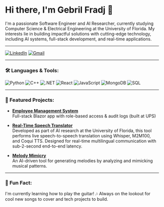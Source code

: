<!-- Title -->
# Hi there, I'm Gebril Fradj 👋 

<!-- Introduction -->
I'm a passionate Software Engineer and AI Researcher, currently studying Computer Science & Electrical Engineering at the University of Florida. My interests lie in building impactful solutions with cutting-edge technology, including AI systems, full-stack development, and real-time applications.

---

<!-- Badges -->
[![LinkedIn](https://img.shields.io/badge/LinkedIn-Gebril%20Fradj-blue)](https://www.linkedin.com/in/gebrilfradj/)
[![Gmail](https://img.shields.io/badge/Gmail-gebrilfradj1%40gmail.com-red)](mailto:gebrilfradj1@gmail.com)

---

<!-- Languages and Tools -->
### 🛠️ Languages & Tools:

![Python](https://img.shields.io/badge/-Python-000?&logo=Python)
![C++](https://img.shields.io/badge/-C++-000?&logo=cplusplus)
![.NET](https://img.shields.io/badge/-.NET-000?&logo=dotnet)
![React](https://img.shields.io/badge/-React-000?&logo=React)
![JavaScript](https://img.shields.io/badge/-JavaScript-000?&logo=JavaScript)
![MongoDB](https://img.shields.io/badge/-MongoDB-000?&logo=MongoDB)
![SQL](https://img.shields.io/badge/-SQL-000?&logo=SQL)

---

<!-- Featured Projects -->
### 🚀 Featured Projects:
- **[Employee Management System](https://github.com/gebrilfradj/EmployeeManagementSystem1)**  
   Full-stack Blazor app with role-based access & audit logs (built at UPS)  

- **[Real-Time Speech Translator](https://github.com/gebrilfradj/realtime-speech-translator)**  
  Developed as part of AI research at the University of Florida, this tool performs live speech-to-speech translation using Whisper, M2M100, and Coqui TTS. Designed for real-time multilingual communication with sub-2-second end-to-end latency.

- **[Melody Mimicry](https://github.com/FluffyNova/Melody-Mimicry)**  
  An AI-driven tool for generating melodies by analyzing and mimicking musical patterns.

---

<!-- Fun Fact -->
### 🎸 Fun Fact:
I'm currently learning how to play the guitar! 🎶 Always on the lookout for cool new songs to cover and tech projects to build.
